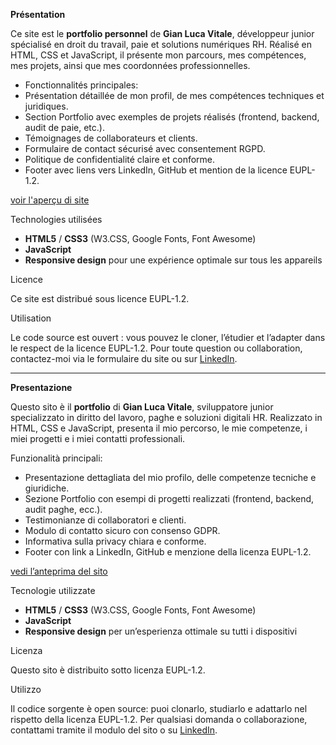 **Présentation**

Ce site est le **portfolio personnel** de **Gian Luca Vitale**, développeur junior spécialisé en droit du travail, paie et solutions numériques RH.
Réalisé en HTML, CSS et JavaScript, il présente mon parcours, mes compétences, mes projets, ainsi que mes coordonnées professionnelles.

- Fonctionnalités principales:
- Présentation détaillée de mon profil, de mes compétences techniques et juridiques.
- Section Portfolio avec exemples de projets réalisés (frontend, backend, audit de paie, etc.).
- Témoignages de collaborateurs et clients.
- Formulaire de contact sécurisé avec consentement RGPD.
- Politique de confidentialité claire et conforme.
- Footer avec liens vers LinkedIn, GitHub et mention de la licence EUPL-1.2.

[voir l'aperçu di site](https://gianlucavitale000.github.io/Portfolio-GLV/)

Technologies utilisées

- **HTML5** / **CSS3** (W3.CSS, Google Fonts, Font Awesome)
- **JavaScript**
- **Responsive design** pour une expérience optimale sur tous les appareils

Licence

Ce site est distribué sous licence EUPL-1.2.

Utilisation

Le code source est ouvert : vous pouvez le cloner, l’étudier et l’adapter dans le respect de la licence EUPL-1.2.
Pour toute question ou collaboration, contactez-moi via le formulaire du site ou sur [LinkedIn](https://www.linkedin.com/in/gian-luca-vitale-05b82624/).
<hr>

**Presentazione**

Questo sito è il **portfolio** di **Gian Luca Vitale**, sviluppatore junior specializzato in diritto del lavoro, paghe e soluzioni digitali HR.
Realizzato in HTML, CSS e JavaScript, presenta il mio percorso, le mie competenze, i miei progetti e i miei contatti professionali.

Funzionalità principali:
- Presentazione dettagliata del mio profilo, delle competenze tecniche e giuridiche.
- Sezione Portfolio con esempi di progetti realizzati (frontend, backend, audit paghe, ecc.).
- Testimonianze di collaboratori e clienti.
- Modulo di contatto sicuro con consenso GDPR.
- Informativa sulla privacy chiara e conforme.
- Footer con link a LinkedIn, GitHub e menzione della licenza EUPL-1.2.

[vedi l’anteprima del sito](https://gianlucavitale000.github.io/Portfolio-GLV/)

Tecnologie utilizzate

- **HTML5** / **CSS3** (W3.CSS, Google Fonts, Font Awesome)
- **JavaScript**
- **Responsive design** per un’esperienza ottimale su tutti i dispositivi

Licenza

Questo sito è distribuito sotto licenza EUPL-1.2.

Utilizzo

Il codice sorgente è open source: puoi clonarlo, studiarlo e adattarlo nel rispetto della licenza EUPL-1.2.
Per qualsiasi domanda o collaborazione, contattami tramite il modulo del sito o su [LinkedIn](https://www.linkedin.com/in/gian-luca-vitale-05b82624/).

